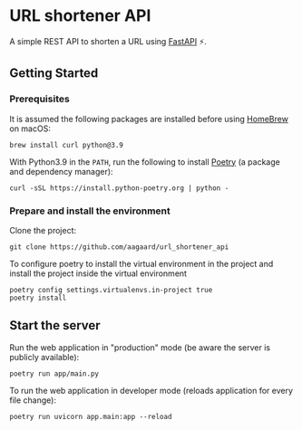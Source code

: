 # URL shortener API

A simple REST API to shorten a URL using [FastAPI](https://fastapi.tiangolo.com/) ⚡️.

## Getting Started

### Prerequisites

It is assumed the following packages are installed before using [HomeBrew](https://brew.sh/) on macOS:
``` shell
brew install curl python@3.9
```

With Python3.9 in the `PATH`, run the following to install [Poetry](https://python-poetry.org/) (a package and dependency manager):
``` shell
curl -sSL https://install.python-poetry.org | python -
```

### Prepare and install the environment

Clone the project:
``` shell
git clone https://github.com/aagaard/url_shortener_api
```

To configure poetry to install the virtual environment in the project and install the project inside the virtual environment
``` shell
poetry config settings.virtualenvs.in-project true
poetry install
```

## Start the server

Run the web application in "production" mode (be aware the server is publicly available):

``` shell
poetry run app/main.py
```

To run the web application in developer mode (reloads application for every file change):

``` shell
poetry run uvicorn app.main:app --reload
```
